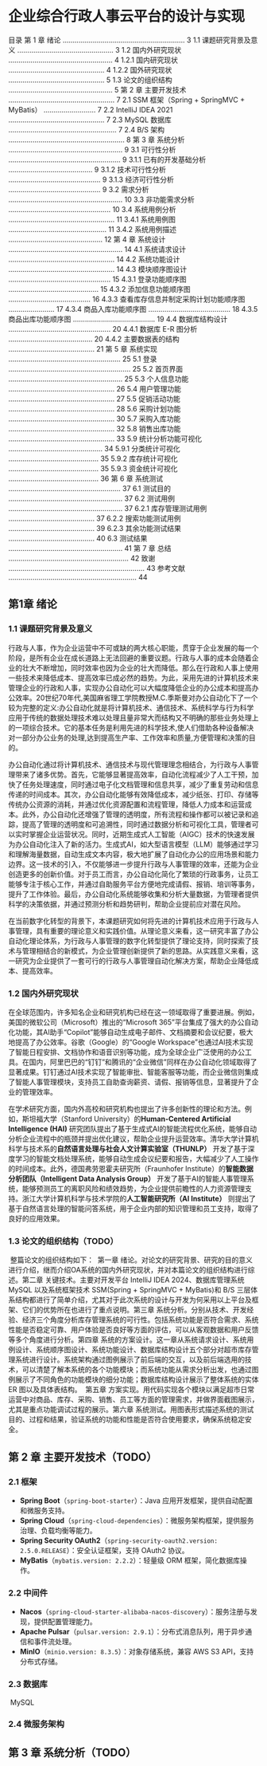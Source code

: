 # 企业综合行政人事云平台的设计与实现

目录
第 1 章 绪论 ............................................................. 3
1.1 课题研究背景及意义 ................................................ 3
1.2 国内外研究现状 .................................................... 4
1.2.1 国内研究现状 ................................................ 4
1.2.2 国外研究现状 ................................................ 5
1.3 论文的组织结构 .................................................... 5
第 2 章 主要开发技术 ..................................................... 7
2.1 SSM 框架（Spring + SpringMVC + MyBatis） .......................... 7
2.2 IntelliJ IDEA 2021 ................................................ 7
2.3 MySQL 数据库 ...................................................... 7
2.4 B/S 架构 .......................................................... 8
第 3 章 系统分析 ......................................................... 9
3.1 可行性分析 ........................................................ 9
3.1.1 已有的开发基础分析 .......................................... 9
3.1.2 技术可行性分析 .............................................. 9
3.1.3 经济可行性分析 .............................................. 9
3.2 需求分析 ......................................................... 10
3.3 非功能需求分析 ................................................... 10
3.4 系统用例分析 ..................................................... 11
3.4.1 系统用例图 ................................................. 11
3.4.2 系统用例描述 ............................................... 12
第 4 章 系统设计 ......................................................... 14
4.1 系统请求设计 ..................................................... 14
4.2 系统功能设计 ..................................................... 14
4.3 模块顺序图设计 ................................................... 15
4.3.1 登录功能顺序图 ............................................. 15
4.3.2 添加信息功能顺序图 ......................................... 16
4.3.3 查看库存信息并制定采购计划功能顺序图 ....................... 17
4.3.4 商品入库功能顺序图 ......................................... 18
4.3.5 商品出库功能顺序图 ......................................... 19
4.4 数据库结构设计 ................................................... 20
4.4.1 数据库 E-R 图分析 .......................................... 20
4.4.2 主要数据表的结构 ........................................... 21
第 5 章 系统实现 ........................................................ 25
5.1 登录 ............................................................. 25
5.2 首页界面 ......................................................... 25
5.3 个人信息功能 ..................................................... 26
5.4 用户管理功能 ..................................................... 27
5.5 促销活动功能 ..................................................... 28
5.6 采购计划功能 ..................................................... 30
5.7 采购入库功能 ..................................................... 32
5.8 销售出库功能 ..................................................... 33
5.9 统计分析功能可视化 ............................................... 34
5.9.1 分类统计可视化 ............................................. 35
5.9.2 库存统计可视化 ............................................. 35
5.9.3 资金统计可视化 ............................................. 36
第 6 章 系统测试 ........................................................ 37
6.1 测试目的 ......................................................... 37
6.2 测试用例 ......................................................... 37
6.2.1 库存管理测试用例 ........................................... 37
6.2.2 搜索功能测试用例 ........................................... 39
6.2.3 其余功能测试结果 ........................................... 40
6.3 测试结果 ......................................................... 41
第 7 章 总结 ............................................................ 42
致谢 .................................................................... 43
参考文献 ................................................................ 44

## 第1章 绪论

### 1.1 课题研究背景及意义

​	行政与人事，作为企业运营中不可或缺的两大核心职能，贯穿于企业发展的每一个阶段，是所有企业在成长道路上无法回避的重要议题。行政与人事的成本会随着企业的壮大不断增加，同时效率也因为企业的壮大而降低。那么在行政和人事上使用一些技术来降低成本、提高效率已成必然的趋势。为此，采用先进的计算机技术来管理企业的行政和人事，实现办公自动化可以大幅度降低企业的办公成本和提高办公效率。20世纪70年代,美国麻省理工学院教授M.C.季斯曼对办公自动化下了一个较为完整的定义:办公自动化就是将计算机技术、通信技术、系统科学与行为科学应用于传统的数据处理技术难以处理且量非常大而结构又不明确的那些业务处理上的一项综合技术。它的基本任务是利用先进的科学技术,使人们借助各种设备解决对一部分办公业务的处理,达到提高生产率、工作效率和质量,方便管理和决策的目的。

​	办公自动化通过将计算机技术、通信技术与现代管理理念相结合，为行政与人事管理带来了诸多优势。首先，它能够显著提高效率，自动化流程减少了人工干预，加快了任务处理速度，同时通过电子化文档管理和信息共享，减少了重复劳动和信息传递的时间成本。其次，办公自动化能够有效降低成本，减少纸张、打印、存储等传统办公资源的消耗，并通过优化资源配置和流程管理，降低人力成本和运营成本。此外，办公自动化还增强了管理的透明度，所有流程和操作都可以被记录和追踪，提高了管理的透明度和可追溯性，同时通过数据分析和可视化工具，管理者可以实时掌握企业运营状况。同时，近期生成式人工智能（AIGC）技术的快速发展为办公自动化注入了新的活力。生成式AI，如大型语言模型（LLM）能够通过学习和理解海量数据，自动生成文本内容，极大地扩展了自动化办公的应用场景和能力边界。这一技术的引入，不仅能够进一步提升行政与人事管理的效率，还能为企业创造更多的创新价值。对于员工而言，办公自动化简化了繁琐的行政事务，让员工能够专注于核心工作，并通过自助服务平台方便地完成请假、报销、培训等事务，提升了工作体验。最后，办公自动化系统能够收集和分析大量数据，为管理者提供科学的决策依据，并通过预测分析和趋势研判，帮助企业提前应对潜在风险。

​	在当前数字化转型的背景下，本课题研究如何将先进的计算机技术应用于行政与人事管理，具有重要的理论意义和实践价值。从理论意义来看，这一研究丰富了办公自动化理论体系，为行政与人事管理的数字化转型提供了理论支持，同时探索了技术与管理相结合的新模式，为企业管理创新提供了新的思路。从实践意义来看，这一研究为企业提供了一套可行的行政与人事管理自动化解决方案，帮助企业降低成本、提高效率。

### 1.2 国内外研究现状

​	在全球范围内，许多知名企业和研究机构已经在这一领域取得了重要进展。例如，美国的微软公司（Microsoft）推出的“Microsoft  365”平台集成了强大的办公自动化功能，其AI助手“Copilot”能够自动生成电子邮件、文档摘要和会议纪要，极大地提高了办公效率。谷歌（Google）的“Google  Workspace”也通过AI技术实现了智能日程安排、文档协作和语音识别等功能，成为全球企业广泛使用的办公工具。在国内，阿里巴巴的“钉钉”和腾讯的“企业微信”同样在办公自动化领域取得了显著成果。钉钉通过AI技术实现了智能审批、智能客服等功能，而企业微信则集成了智能人事管理模块，支持员工自助查询薪资、请假、报销等信息，显著提升了企业的管理效率。

​	在学术研究方面，国内外高校和研究机构也提出了许多创新性的理论和方法。例如，斯坦福大学（Stanford University）的**Human-Centered Artificial Intelligence (HAI)** 研究团队提出了基于生成式AI的智能流程优化系统，能够自动分析企业流程中的瓶颈并提出优化建议，帮助企业提升运营效率。清华大学计算机科学与技术系的**自然语言处理与社会人文计算实验室（THUNLP）** 开发了基于深度学习的智能文档处理系统，能够自动生成会议纪要和报告，大幅减少了人工操作的时间成本。此外，德国弗劳恩霍夫研究所（Fraunhofer Institute）的**智能数据分析团队（Intelligent Data Analysis Group）** 开发了基于AI的智能人事管理系统，能够预测员工的离职风险和绩效趋势，为企业提供前瞻性的人力资源管理支持。浙江大学计算机科学与技术学院的**人工智能研究所（AI Institute）** 则提出了基于自然语言处理的智能问答系统，用于企业内部的知识管理和员工支持，取得了良好的应用效果。

### 1.3 论文的组织结构（TODO）

​	整篇论文的组织结构如下：
​	第一章 绪论。对论文的研究背景、研究的目的意义进行介绍，继而介绍OA系统的国内外研究现状，并对本篇论文的组织结构进行综述。
​	第二章 关键技术。主要对开发平台 IntelliJ IDEA 2024、数据库管理系统 MySQL 以及系统框架技术 SSM(Spring + SpringMVC + MyBatis)和 B/S 三层体系结构都进行了简单介绍，尤其对于此次系统的设计与开发为何采用以上平台及框架、它们的优势所在也进行了重点说明。
​	第三章 系统分析。分别从技术、开发经验、经济三个角度分析库存管理系统的可行性。包括系统功能是否符合需求、系统性能是否稳定可靠、用户体验是否良好等方面的评估，可以从客观数据和用户反馈等多个角度进行分析。
​	第四章 系统的方案设计。这一章从系统请求设计、系统用例设计、系统顺序图设计、系统功能设计、数据库结构设计五个部分对超市库存管理系统进行设计。系统架构通过图例展示了前后端的交互，以及前后端选用的技术，可以清楚了解本系统的各个功能模块；而系统功能从需求分析出发，也通过图例展示了不同角色的功能模块的细分功能；数据库结构设计展示了整体系统的实体 ER 图以及具体表结构。
​	第五章 方案实现。用代码实现各个模块以满足超市日常运营中对商品、库存、采购、销售、员工等方面的管理需求，并做界面截图展示，尤其是重点功能调试过程的展示。
​	第六章 系统测试。用图表形式描述系统的测试目的、过程和结果，验证系统的功能和性能是否符合使用要求，确保系统稳定安全。

## 第 2 章 主要开发技术（TODO）

### 2.1 框架

- **Spring Boot**（`spring-boot-starter`）：Java 应用开发框架，提供自动配置和微服务支持。
- **Spring Cloud**（`spring-cloud-dependencies`）：微服务架构框架，提供服务治理、负载均衡等能力。
- **Spring Security OAuth2**（`spring-security-oauth2.version: 2.5.0.RELEASE`）：安全认证框架，支持 OAuth2 协议。
- **MyBatis**（`mybatis.version: 2.2.2`）：轻量级 ORM 框架，简化数据库操作。

### 2.2 中间件

- **Nacos**（`spring-cloud-starter-alibaba-nacos-discovery`）：服务注册与发现，提供配置管理能力。
- **Apache Pulsar**（`pulsar.version: 2.9.1`）：分布式消息队列，用于异步通信和事件流处理。
- **MinIO**（`minio.version: 8.3.5`）：对象存储系统，兼容 AWS S3 API，支持分布式存储。

### 2.3 数据库

​	MySQL

### 2.4 微服务架构

## 第 3 章 系统分析（TODO）

